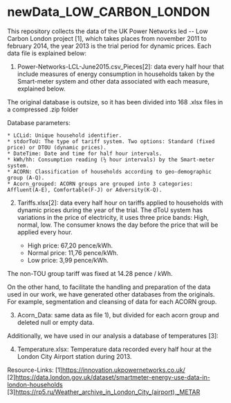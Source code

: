 # newData_LOW_CARBON_LONDON

This repository collects the data of the UK Power Networks led -- Low Carbon London project [1], which takes places 
from november 2011 to february 2014, the year 2013 is the trial period for dynamic prices. Each data file is explained below:


1) Power-Networks-LCL-June2015.csv_Pieces[2]: data every half hour that include measures of energy consumption in households taken 
by the Smart-meter system and other data associated with each measure, explained below. 

The original database is outsize, so it has been divided into 168 .xlsx files in a compressed .zip folder

Database parameters:

	* LCLid: Unique household identifier.
	* stdorToU: The type of tariff system. Two options: Standard (fixed price) or DTOU (dynamic prices).
	* DateTime: Date and time for half hour intervals.
	* kWh/hh: Consumption reading (½ hour intervals) by the Smart-meter system.
	* ACORN: Classification of households according to geo-demographic group (A-Q). 
	* Acorn_grouped: ACORN groups are grouped into 3 categories: Affluent(A-E), Comfortable(F-J) or Adversity(K-Q).

2) Tariffs.xlsx[2]: data every half hour on tariffs applied to households with dynamic prices during the year of the trial. The dToU system has variations in the price of electricity, it uses three price bands: High, normal, low. The consumer knows the day before the price that will be applied every hour.

	* High price: 67,20 pence/kWh.
	* Normal price: 11,76 pence/kWh.
	* Low price: 3,99 pence/kWh.

The non-TOU group tariff was fixed at 14.28 pence / kWh.


On the other hand, to facilitate the handling and preparation of the data used in our work, we have generated other databases from the originals. 
For example, segmentation and cleansing of data for each ACORN group.

3) Acorn_Data: same data as file 1), but divided for each acorn group and deleted null or empty data.


Additionally, we have used in our analysis a database of temperatures [3]:

4) Temperature.xlsx: Temperature data recorded every half hour at the London City Airport station during 2013.


Resource-Links:
[1]https://innovation.ukpowernetworks.co.uk/ 
[2]https://data.london.gov.uk/dataset/smartmeter-energy-use-data-in-london-households
[3]https://rp5.ru/Weather_archive_in_London_City_(airport),_METAR

